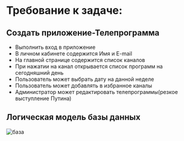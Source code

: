 # Требование к задаче:
## Создать приложение-Телепрограмма
+ Выполнить вход в приложение
+ В личном кабинете содержится Имя и E-mail
+ На главной странице содержится список каналов
+ При нажатии на канал открывается список программ на сегодняшний день
+ Пользователь может выбрать дату на данной неделе
+ Пользователь может добавлять в избранное каналы
+ Администратор может редактировать телепрограммы(резкое выступление Путина)
## Логическая модель базы данных
![база](https://user-images.githubusercontent.com/104856643/198568798-fdf6f56f-d203-43e4-b749-bea2599c7ee1.png)

